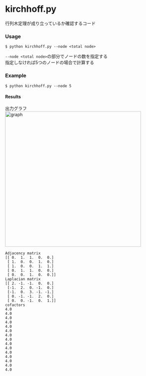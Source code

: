 # kirchhoff.py

行列木定理が成り立っているか確認するコード  

### Usage

    $ python kirchhoff.py --node <total node>

`--node <total node>`の部分でノードの数を指定する  
指定しなければ5つのノードの場合で計算する  


### Example

    $ python kirchhoff.py --node 5  



#### Results  
出力グラフ  
<img width="440" alt="graph" src="https://user-images.githubusercontent.com/26996041/27993580-36a75cf8-64e8-11e7-9c22-33ac5f798896.png">

    Adjacency matrix  
    [[ 0.  1.  1.  0.  0.]  
     [ 1.  0.  0.  1.  0.]  
     [ 1.  0.  0.  1.  1.]  
     [ 0.  1.  1.  0.  0.]  
     [ 0.  0.  1.  0.  0.]]  
    Laplacian matrix  
    [[ 2. -1. -1.  0.  0.]  
     [-1.  2.  0. -1.  0.]  
     [-1.  0.  3. -1. -1.]  
     [ 0. -1. -1.  2.  0.]  
     [ 0.  0. -1.  0.  1.]]  
    cofactors  
    4.0  
    4.0  
    4.0  
    4.0  
    4.0  
    4.0  
    4.0  
    4.0  
    4.0  
    4.0  
    4.0  
    4.0  
    4.0  
    4.0  
    4.0  
